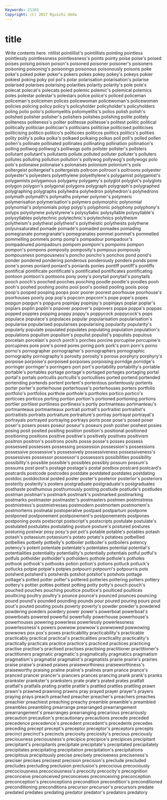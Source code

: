 ```yaml
---
Keywords: 21103 
Copyright: (C) 2017 Ryuichi Ueda
---
```


# title

Write contents here.
ntillist pointillist's pointillists pointing pointless pointlessly pointlessness pointlessness's points pointy
poise poise's poised poises poising poison poison's poisoned poisoner poisoner's
poisoners poisoning poisoning's poisonings poisonous poisonously poisons poke poke's poked
poker poker's pokers pokes pokey pokey's pokeys pokier pokiest poking
poky pol pol's polar polarisation polarisation's polarise polarised polarises polarising
polarities polarity polarity's pole pole's polecat polecat's polecats poled polemic
polemic's polemical polemics poles polestar polestar's polestars police police's policed
policeman policeman's policemen polices policewoman policewoman's policewomen policies policing policy
policy's policyholder policyholder's policyholders poling polio polio's poliomyelitis poliomyelitis's polios
polish polish's polished polisher polisher's polishers polishes polishing polite politely
politeness politeness's politer politesse politesse's politest politic political politically politician
politician's politicians politicise politicised politicises politicising politico politico's politicoes politicos
politics politics's polities polity polity's polka polka's polkaed polkaing polkas
poll poll's polled pollen pollen's pollinate pollinated pollinates pollinating pollination
pollination's polling polliwog polliwog's polliwogs polls pollster pollster's pollsters pollutant
pollutant's pollutants pollute polluted polluter polluter's polluters pollutes polluting pollution
pollution's pollywog pollywog's pollywogs polo polo's polonaise polonaise's polonaises polonium
polonium's pols poltergeist poltergeist's poltergeists poltroon poltroon's poltroons polyester polyester's
polyesters polyethylene polyethylene's polygamist polygamist's polygamists polygamous polygamy polygamy's polyglot
polyglot's polyglots polygon polygon's polygonal polygons polygraph polygraph's polygraphed polygraphing
polygraphs polyhedra polyhedron polyhedron's polyhedrons polymath polymath's polymaths polymer polymer's
polymeric polymerisation polymerisation's polymers polymorphic polynomial polynomial's polynomials polyp polyp's
polyphonic polyphony polyphony's polyps polystyrene polystyrene's polysyllabic polysyllable polysyllable's polysyllables
polytechnic polytechnic's polytechnics polytheism polytheism's polytheist polytheist's polytheistic polytheists polythene
polyunsaturated pomade pomade's pomaded pomades pomading pomegranate pomegranate's pomegranates pommel
pommel's pommelled pommelling pommels pomp pomp's pompadour pompadour's pompadoured pompadours
pompom pompom's pompoms pompon pompon's pompons pomposity pomposity's pompous pompously
pompousness pompousness's poncho poncho's ponchos pond pond's ponder pondered pondering
ponderous ponderously ponders ponds pone pone's pones poniard poniard's poniards
ponies pontiff pontiff's pontiffs pontifical pontificate pontificate's pontificated pontificates pontificating
pontoon pontoon's pontoons pony pony's ponytail ponytail's ponytails pooch pooch's
pooched pooches pooching poodle poodle's poodles pooh pooh's poohed poohing
poohs pool pool's pooled pooling pools poop poop's pooped pooping
poops poor poorer poorest poorhouse poorhouse's poorhouses poorly pop pop's
popcorn popcorn's pope pope's popes popgun popgun's popguns popinjay popinjay's
popinjays poplar poplar's poplars poplin poplin's popover popover's popovers poppa
poppa's poppas popped poppies popping poppy poppy's poppycock poppycock's pops
populace populace's populaces popular popularisation popularisation's popularise popularised popularises popularising
popularity popularity's popularly populate populated populates populating population population's populations
populism populism's populist populist's populists populous porcelain porcelain's porch porch's
porches porcine porcupine porcupine's porcupines pore pore's pored pores poring
pork pork's porn porn's porno porno's pornographer pornographer's pornographers pornographic
pornography pornography's porosity porosity's porous porphyry porphyry's porpoise porpoise's porpoised
porpoises porpoising porridge porridge's porringer porringer's porringers port port's portability
portability's portable portable's portables portage portage's portaged portages portaging portal
portal's portals portcullis portcullis's portcullises ported portend portended portending portends
portent portent's portentous portentously portents porter porter's porterhouse porterhouse's porterhouses
porters portfolio portfolio's portfolios porthole porthole's portholes portico portico's porticoes
porticos porting portion portion's portioned portioning portions portlier portliest portliness
portliness's portly portmanteau portmanteau's portmanteaus portmanteaux portrait portrait's portraitist portraitist's
portraitists portraits portraiture portraiture's portray portrayal portrayal's portrayals portrayed portraying
portrays ports pose pose's posed poser poser's posers poses poseur
poseur's poseurs posh posher poshest posies posing posit posited positing
position position's positional positioned positioning positions positive positive's positively positives
positivism positron positron's positrons posits posse posse's posses possess possessed
possesses possessing possession possession's possessions possessive possessive's possessively possessiveness possessiveness's
possessives possessor possessor's possessors possibilities possibility possibility's possible possible's possibles
possibly possum possum's possums post post's postage postage's postal postbox
postcard postcard's postcards postcode postcodes postdate postdated postdates postdating postdoc
postdoctoral posted poster poster's posterior posterior's posteriors posterity posterity's posters
postgraduate postgraduate's postgraduates posthaste posthumous posthumously posting postlude postlude's postludes
postman postman's postmark postmark's postmarked postmarking postmarks postmaster postmaster's postmasters
postmen postmistress postmistress's postmistresses postmodern postmortem postmortem's postmortems postnatal postoperative
postpaid postpartum postpone postponed postponement postponement's postponements postpones postponing posts
postscript postscript's postscripts postulate postulate's postulated postulates postulating posture posture's
postured postures posturing postwar posy posy's pot pot's potable potable's
potables potash potash's potassium potassium's potato potato's potatoes potbellied potbellies
potbelly potbelly's potboiler potboiler's potboilers potency potency's potent potentate potentate's
potentates potential potential's potentialities potentiality potentiality's potentially potentials potful potful's
potfuls potholder potholder's potholders pothole pothole's potholes pothook pothook's pothooks
potion potion's potions potluck potluck's potlucks potpie potpie's potpies potpourri
potpourri's potpourris pots potsherd potsherd's potsherds potshot potshot's potshots pottage
pottage's potted potter potter's pottered potteries pottering potters pottery pottery's
pottier potties pottiest potting potty potty's pouch pouch's pouched pouches
pouching poultice poultice's poulticed poultices poulticing poultry poultry's pounce pounce's
pounced pounces pouncing pound pound's pounded pounding pounds pour poured
pouring pours pout pout's pouted pouting pouts poverty poverty's powder
powder's powdered powdering powders powdery power power's powerboat powerboat's powerboats
powered powerful powerfully powerhouse powerhouse's powerhouses powering powerless powerlessly powerlessness
powerlessness's powers powwow powwow's powwowed powwowing powwows pox pox's poxes
practicability practicability's practicable practicably practical practical's practicalities practicality practicality's practically
practicals practice practice's practiced practices practicing practise practise's practised practises
practising practitioner practitioner's practitioners pragmatic pragmatic's pragmatically pragmatics pragmatism pragmatism's
pragmatist pragmatist's pragmatists prairie prairie's prairies praise praise's praised praises
praiseworthiness praiseworthiness's praiseworthy praising praline praline's pralines pram prance prance's
pranced prancer prancer's prancers prances prancing prank prank's pranks prankster
prankster's pranksters prate prate's prated prates pratfall pratfall's pratfalls prating
prattle prattle's prattled prattles prattling prawn prawn's prawned prawning prawns
pray prayed prayer prayer's prayers praying prays preach preached preacher
preacher's preachers preaches preachier preachiest preaching preachy preamble preamble's preambled
preambles preambling prearrange prearranged prearrangement prearrangement's prearranges prearranging precarious precariously
precaution precaution's precautionary precautions precede preceded precedence precedence's precedent precedent's
precedents precedes preceding precept precept's preceptor preceptor's preceptors precepts precinct
precinct's precincts preciosity preciosity's precious preciously preciousness preciousness's precipice precipice's
precipices precipitant precipitant's precipitants precipitate precipitate's precipitated precipitately precipitates precipitating
precipitation precipitation's precipitations precipitous precipitously precise precisely preciseness preciseness's preciser
precises precisest precision precision's preclude precluded precludes precluding preclusion preclusion's
precocious precociously precociousness precociousness's precocity precocity's precognition preconceive preconceived preconceives
preconceiving preconception preconception's preconceptions precondition precondition's preconditioned preconditioning preconditions precursor
precursor's precursors predate predated predates predating predator predator's predators predatory
